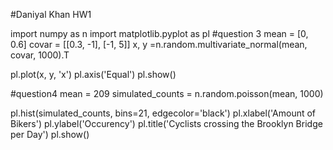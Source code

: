 #Daniyal Khan HW1

import numpy as n
import matplotlib.pyplot as pl
#question 3
mean = [0, 0.6]
covar = [[0.3, -1], [-1, 5]] 
x, y =n.random.multivariate_normal(mean, covar, 1000).T

pl.plot(x, y, 'x')
pl.axis('Equal')
pl.show()

#question4
mean = 209
simulated_counts = n.random.poisson(mean, 1000)

pl.hist(simulated_counts, bins=21, edgecolor='black')
pl.xlabel('Amount of Bikers')
pl.ylabel('Occurency')
pl.title('Cyclists crossing the Brooklyn Bridge per Day')
pl.show()
